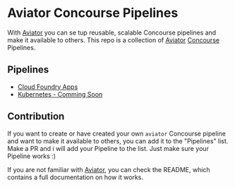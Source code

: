 # Aviator Concourse Pipelines

With [Aviator](https://github.com/JulzDiverse/aviator) you can se tup reusable, scalable Concourse pipelines and make it available to others. This repo is a  collection of [Aviator](https://github.com/JulzDiverse/aviator) [Concourse](https://concourse.ci) Pipelines.  


## Pipelines 

- [Cloud Foundry Apps](https://github.com/JulzDiverse/aviator-cf-apps)
- [Kubernetes - Comming Soon]()


## Contribution

If you want to create or have created your own `aviator` Concourse pipeline and want to make it available to others, you can add it to the "Pipelines" list. Make a PR and i will add your Pipeline to the list. Just make sure your Pipeline works :) 

If you are not familiar with [Aviator](https://github.com/JulzDiverse/aviator), you can check the README, which contains a full documentation on how it works. 
